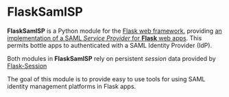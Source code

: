 # FlaskSamlSP

**FlaskSamlSP** is a Python module for the [Flask web framework.](https://palletsprojects.com/p/flask/) providing [an implementation of a SAML *Service Provider* for **Flask** web apps](docs/READMESP.md). This permits bottle apps to authenticated with a SAML Identity Provider (IdP).  

Both modules in **FlaskSamlSP** rely on persistent *session* data provided by [Flask-Session]()

The goal of this module is to provide easy to use tools for using SAML identity management platforms in Flask apps.
